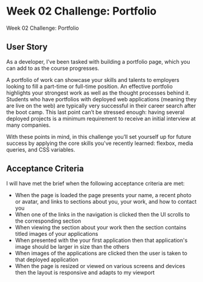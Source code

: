 # Week 02 Challenge: Portfolio
Week 02 Challenge: Portfolio

## User Story

As a developer, I've been tasked with building a portfolio page, which you can add to as the course progresses. 

A portfolio of work can showcase your skills and talents to employers looking to fill a part-time or full-time position. An effective portfolio highlights your strongest work as well as the thought processes behind it. Students who have portfolios with deployed web applications (meaning they are live on the web) are typically very successful in their career search after the boot camp. This last point can’t be stressed enough: having several deployed projects is a minimum requirement to receive an initial interview at many companies. 

With these points in mind, in this challenge you’ll set yourself up for future success by applying the core skills you've recently learned: flexbox, media queries, and CSS variables. 

## Acceptance Criteria

I will have met the brief when the following acceptance criteria are met:

* When the page is loaded the page presents your name, a recent photo or avatar, and links to sections about you, your work, and how to contact you
* When one of the links in the navigation is clicked then the UI scrolls to the corresponding section
* When viewing the section about your work then the section contains titled images of your applications
* When presented with the your first application then that application's image should be larger in size than the others
* When images of the applications are clicked then the user is taken to that deployed application
* When the page is resized or viewed on various screens and devices then the layout is responsive and adapts to my viewport
